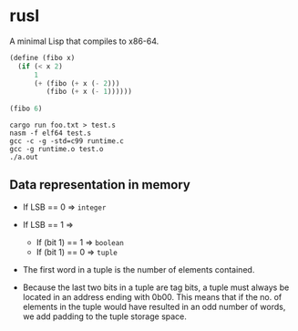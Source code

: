 # rusl

A minimal Lisp that compiles to x86-64.

```scheme
(define (fibo x)
  (if (< x 2)
      1
      (+ (fibo (+ x (- 2)))
         (fibo (+ x (- 1))))))
         
(fibo 6)
```

```shell
cargo run foo.txt > test.s
nasm -f elf64 test.s
gcc -c -g -std=c99 runtime.c
gcc -g runtime.o test.o
./a.out
```

## Data representation in memory

- If LSB == 0 => ```integer```
- If LSB == 1 =>
   - If (bit 1) == 1 => ```boolean```
   - If (bit 1) == 0 => ```tuple```


- The first word in a tuple is the number of elements contained.
- Because the last two bits in a tuple are tag bits, a tuple must
  always be located in an address ending with 0b00. This means that if
  the no. of elements in the tuple would have resulted in an odd
  number of words, we add padding to the tuple storage space.
